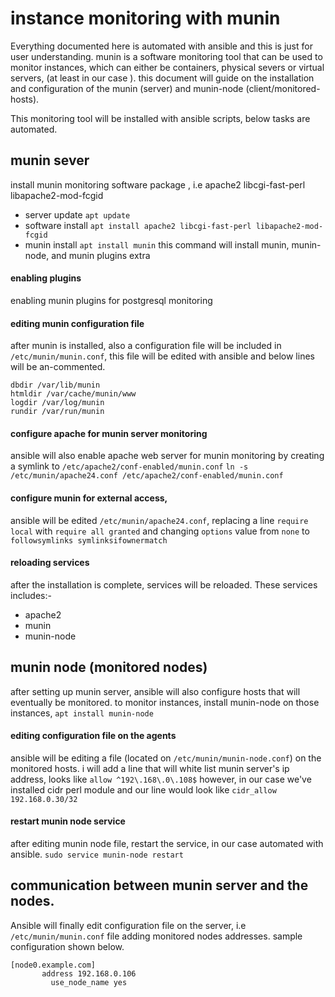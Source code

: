 # instance monitoring with munin
Everything documented here is automated with ansible and this is just for user understanding. 
munin is a  software monitoring tool that can be used to monitor instances, which can either be containers, physical severs or virtual servers, (at least in our case ). 
this document will guide on the installation and configuration of the munin (server) and munin-node (client/monitored-hosts). 

This monitoring tool will be installed with ansible scripts, below tasks are automated. 

## munin sever 
install munin monitoring software package , i.e apache2 libcgi-fast-perl libapache2-mod-fcgid
 * server update `apt update`
 * software install `apt install apache2 libcgi-fast-perl libapache2-mod-fcgid`
 * munin install `apt install munin` this command will install munin, munin-node, and munin plugins extra

#### enabling plugins
enabling munin plugins for postgresql monitoring 

#### editing munin configuration file 
after munin is installed, also a configuration file will be included in `/etc/munin/munin.conf`, this file will be edited with ansible and below lines will be an-commented. 

```
dbdir /var/lib/munin
htmldir /var/cache/munin/www
logdir /var/log/munin
rundir /var/run/munin
```

#### configure apache for munin server monitoring
ansible will also enable apache web server for munin monitoring by creating a symlink to `/etc/apache2/conf-enabled/munin.conf`
`ln -s /etc/munin/apache24.conf /etc/apache2/conf-enabled/munin.conf`

#### configure munin for external access, 
ansible will be edited `/etc/munin/apache24.conf`, replacing a line `require local` with `require all granted`  and changing `options` value from `none` to `followsymlinks symlinksifownermatch `

#### reloading services 
after the installation is complete, services will be reloaded. These services includes:-
* apache2
* munin 
* munin-node

## munin node (monitored nodes)
after setting up munin server, ansible will also configure hosts that will eventually be monitored. 
to monitor instances, install munin-node on those instances, `apt install munin-node` 
#### editing configuration file on the agents
ansible will be editing a file (located on `/etc/munin/munin-node.conf`) on the monitored hosts.
i will add a line that will white list munin server's ip address, looks like `allow ^192\.168\.0\.108$`
however, in our case we've installed cidr perl module and our line would look like `cidr_allow 192.168.0.30/32`

#### restart munin node service
after editing munin node file, restart the service, in our case automated with ansible. 
`sudo service munin-node restart`


## communication between munin server and the nodes.
Ansible will finally edit configuration file on the server, i.e `/etc/munin/munin.conf` file adding monitored nodes addresses. 
sample configuration shown below. 
```
[node0.example.com]
       address 192.168.0.106
         use_node_name yes
```
